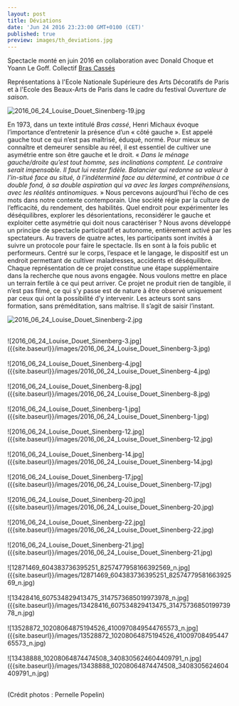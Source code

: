 ```yaml
---
layout: post
title: Déviations
date: 'Jun 24 2016 23:23:00 GMT+0100 (CET)'
published: true
preview: images/th_deviations.jpg
---
```



Spectacle monté en juin 2016 en collaboration avec Donald Choque et Yoann Le Goff.
Collectif [Bras Cassés](https://www.facebook.com/Bras-cass%C3%A9s-602177289949229/)

Représentations à l'Ecole Nationale Supérieure des Arts Décoratifs de Paris et à l'Ecole des Beaux-Arts de Paris dans le cadre du festival _Ouverture de saison_.


![2016_06_24_Louise_Douet_Sinenberg-19.jpg]({{site.baseurl}}/images/2016_06_24_Louise_Douet_Sinenberg-19.jpg)

En 1973, dans un texte intitulé <i>Bras cassé</i>, Henri Michaux évoque l’importance d’entretenir la présence d’un « côté gauche ». Est appelé gauche tout ce qui n’est pas maîtrisé, éduqué, normé. Pour mieux se connaître et demeurer sensible au réel, il est essentiel de cultiver une asymétrie entre son être gauche et le droit. « <i>Dans le ménage gauche/droite qu’est tout homme, ses inclinations comptent. Le contraire serait impensable. Il faut lui rester fidèle. Balancier qui redonne sa valeur à l’in-situé face au situé, à l’indéterminé face au déterminé, et contribue à ce double fond, à sa double aspiration qui va avec les larges compréhensions, avec les réalités antinomiques.</i> »
Nous percevons aujourd’hui l’écho de ces mots dans notre contexte contemporain. Une société régie par la culture de l’efficacité, du rendement, des habilités. Quel endroit pour expérimenter les déséquilibres, explorer les désorientations, reconsidérer le gauche et exploiter cette asymétrie qui doit nous caractériser ?
Nous avons développé un principe de spectacle participatif et autonome, entièrement activé par les spectateurs. Au travers de quatre actes, les participants sont invités à suivre un protocole pour faire le spectacle. Ils en sont à la fois public et performeurs.
Centré sur le corps, l’espace et le langage, le dispositif est un endroit permettant de cultiver maladresses, accidents et déséquilibre. Chaque représentation de ce projet constitue une étape supplémentaire dans la recherche que nous avons engagée. Nous voulons mettre en place un terrain fertile à ce qui peut arriver. Ce projet ne produit rien de tangible, il n’est pas filmé, ce qui s’y passe est de nature à être observé uniquement par ceux qui ont la possibilité d’y intervenir. Les acteurs sont sans formation, sans préméditation, sans maîtrise. Il s’agit de saisir l’instant.


![2016_06_24_Louise_Douet_Sinenberg-2.jpg]({{site.baseurl}}/images/2016_06_24_Louise_Douet_Sinenberg-2.jpg)
<br>
 
<br>
![2016_06_24_Louise_Douet_Sinenberg-3.jpg]({{site.baseurl}}/images/2016_06_24_Louise_Douet_Sinenberg-3.jpg)
<br>
 
<br>
![2016_06_24_Louise_Douet_Sinenberg-4.jpg]({{site.baseurl}}/images/2016_06_24_Louise_Douet_Sinenberg-4.jpg)
<br>
 
<br>
![2016_06_24_Louise_Douet_Sinenberg-8.jpg]({{site.baseurl}}/images/2016_06_24_Louise_Douet_Sinenberg-8.jpg)
<br>
 
<br>
![2016_06_24_Louise_Douet_Sinenberg-1.jpg]({{site.baseurl}}/images/2016_06_24_Louise_Douet_Sinenberg-1.jpg)
<br>
 
<br>
![2016_06_24_Louise_Douet_Sinenberg-12.jpg]({{site.baseurl}}/images/2016_06_24_Louise_Douet_Sinenberg-12.jpg)
<br>
 
<br>
![2016_06_24_Louise_Douet_Sinenberg-14.jpg]({{site.baseurl}}/images/2016_06_24_Louise_Douet_Sinenberg-14.jpg)
<br>
 
<br>
![2016_06_24_Louise_Douet_Sinenberg-17.jpg]({{site.baseurl}}/images/2016_06_24_Louise_Douet_Sinenberg-17.jpg)
<br>
 
<br>
![2016_06_24_Louise_Douet_Sinenberg-20.jpg]({{site.baseurl}}/images/2016_06_24_Louise_Douet_Sinenberg-20.jpg)
<br>
 
<br>
![2016_06_24_Louise_Douet_Sinenberg-22.jpg]({{site.baseurl}}/images/2016_06_24_Louise_Douet_Sinenberg-22.jpg)
<br>
 
<br>
![2016_06_24_Louise_Douet_Sinenberg-21.jpg]({{site.baseurl}}/images/2016_06_24_Louise_Douet_Sinenberg-21.jpg)
<br>
 
<br>
![12871469_604383736395251_8257477958166392569_n.jpg]({{site.baseurl}}/images/12871469_604383736395251_8257477958166392569_n.jpg)
<br>
 
<br>
![13428416_607534829413475_3147573685019973978_n.jpg]({{site.baseurl}}/images/13428416_607534829413475_3147573685019973978_n.jpg)
<br>
 
<br>
![13528872_10208064875194526_4100970849544765573_n.jpg]({{site.baseurl}}/images/13528872_10208064875194526_4100970849544765573_n.jpg)
<br>
 
<br>
![13438888_10208064874474508_3408305624604409791_n.jpg]({{site.baseurl}}/images/13438888_10208064874474508_3408305624604409791_n.jpg)
<br>
 
<br>


(Crédit photos : Pernelle Popelin)
